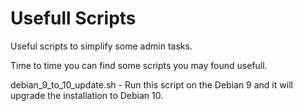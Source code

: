 # Usefull Scripts
Useful scripts to simplify some admin tasks.

Time to time you can find some scripts you may found usefull.

debian_9_to_10_update.sh - Run this script on the Debian 9 and it will upgrade the installation to Debian 10.
